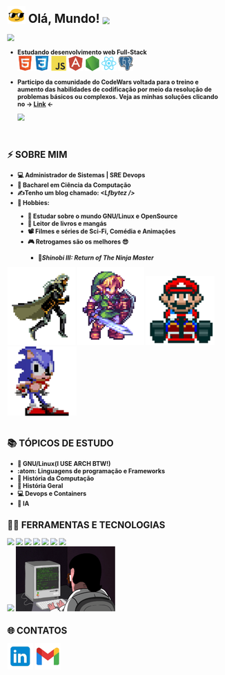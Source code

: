  <h1>
       <span>
           <img style="height:1.5em; width:auto; vertical-align:-0.1em;" src="https://raw.githubusercontent.com/Lfbyte/Lfbyte/refs/heads/main/imagens/look.gif" />
       </span>
       <b>Olá, Mundo!</b>
       <span>
           <img style="height:1.5em; width:auto; vertical-align:-0.1em;" src="https://fonts.gstatic.com/s/e/notoemoji/latest/1f44b/512.webp"/>
       </span>
</h1>
<img src="https://komarev.com/ghpvc/?username=lfbyte&style=for-the-badge&label=visitaram" />

<ul>
   
   <li><b>Estudando desenvolvimento web Full-Stack</b></li>
   <img height="35em" src="https://raw.githubusercontent.com/devicons/devicon/54cfe13ac10eaa1ef817a343ab0a9437eb3c2e08/icons/html5/html5-original.svg" alt="html5" />
   <img height="35em" src="https://raw.githubusercontent.com/devicons/devicon/54cfe13ac10eaa1ef817a343ab0a9437eb3c2e08/icons/css3/css3-original.svg" alt="css" />
   <img height="35em" src="https://raw.githubusercontent.com/devicons/devicon/54cfe13ac10eaa1ef817a343ab0a9437eb3c2e08/icons/javascript/javascript-original.svg" alt="js" />
   <img height="35em" src="https://raw.githubusercontent.com/devicons/devicon/54cfe13ac10eaa1ef817a343ab0a9437eb3c2e08/icons/angularjs/angularjs-plain.svg" alt="angular" />
   <img height="35em" src="https://raw.githubusercontent.com/devicons/devicon/54cfe13ac10eaa1ef817a343ab0a9437eb3c2e08/icons/nodejs/nodejs-original.svg" alt="nodejs" />
   <img height="35em" src="https://raw.githubusercontent.com/devicons/devicon/54cfe13ac10eaa1ef817a343ab0a9437eb3c2e08/icons/react/react-original.svg" alt="react" />
   <img height="35em" src="https://raw.githubusercontent.com/devicons/devicon/54cfe13ac10eaa1ef817a343ab0a9437eb3c2e08/icons/postgresql/postgresql-original.svg" alt="postgresql" />
   <li><p><b>Participo da comunidade do CodeWars voltada para o treino e aumento das habilidades de codificação por meio da resolução de problemas básicos ou complexos. Veja as minhas soluções clicando no -> <a href="https://www.codewars.com/users/Tr0nGuy">Link</a> <- </b></p></li>
<img src="https://www.codewars.com/users/Tr0nGuy/badges/large">
</ul>
<br />
<h2>⚡ SOBRE MIM</h2>
   <ul>
      <li><b>💻 Administrador de Sistemas | SRE Devops</b></li>
      <li><b>📖 Bacharel em Ciência da Computação</b></li>
       </li>
      <li>
         <b>
           ✍️Tenho um blog chamado: <i>&lt;Lfbytez /&gt;</i>
         </b>
      </li> 
      <li>
       <b>
          🧔 Hobbies: 
           <ul type="disc">
            <li>🐧 Estudar sobre o mundo GNU/Linux e OpenSource</li>
            <li><b>📓 Leitor de livros e mangás</b></li>
            <li><b>📽️ Filmes e séries de Sci-Fi, Comédia e Animações</b></li>
            <li>
                <b>
                  🎮 Retrogames são os melhores 😎
                  <ul>
                    <li>🥷<i>Shinobi III: Return of The Ninja Master</i></li>
                 </ul>
               </b>
            </li>
           </ul>
       </b>
     </li>     
   </ul>
   <div>
      <img height="180" alt="sotn"    src="https://raw.githubusercontent.com/Lfbyte/Lfbyte/refs/heads/main/imagens/sotn.webp" /> 
      <img height="180"  alt="Link"  src="https://raw.githubusercontent.com/Lfbyte/Lfbyte/refs/heads/main/imagens/Link.gif" />  
      <img height="160"  alt="mario_kart" src="https://raw.githubusercontent.com/Lfbyte/Lfbyte/refs/heads/main/imagens/mario_kart.gif" />
      <img height="160"  alt="sonic"  src="https://raw.githubusercontent.com/Lfbyte/Lfbyte/refs/heads/main/imagens/sonic.webp" />  
   </div>
   <br />

<h2>📚 TÓPICOS DE ESTUDO</h2>
  <div>
    <ul>
      <li><b>🐧 GNU/Linux(I USE ARCH BTW!)</b></li>
      <li><b>:atom: Linguagens de programação e Frameworks</b></li>
      <li><b>📙 História da Computação</b></li>
      <li><b>📘 História Geral</b></li>
      <li><b>💻 Devops e Containers</b></li>
      <li><b>🤖 IA</b></li>
    </ul>
  </div>
      
<h2>👨‍💻 FERRAMENTAS E TECNOLOGIAS</h2>
<div style="display:inline-block;">
    <img src="https://img.shields.io/badge/HTML5-E34F26?style=for-the-badge&logo=html5&logoColor=white">
    <img src="https://img.shields.io/badge/CSS3-1572B6?style=for-the-badge&logo=css3&logoColor=white">
    <img src="https://img.shields.io/badge/JavaScript-323330?style=for-the-badge&logo=javascript&logoColor=F7DF1E">
    <img src="https://img.shields.io/badge/React-20232A?style=for-the-badge&logo=react&logoColor=61DAFB">
    <img src="https://img.shields.io/badge/Python-14354C?style=for-the-badge&logo=python&logoColor=white">
    <img src="https://img.shields.io/badge/PHP-777BB4?style=for-the-badge&logo=php&logoColor=white">
    <img src="https://img.shields.io/badge/Linux-FCC624?style=for-the-badge&logo=linux&logoColor=black">
</div>
<br />
<img src="http://github-profile-summary-cards.vercel.app/api/cards/profile-details?username=lfbyte&theme=zenburn">
<img height="150" width="230"   src="https://raw.githubusercontent.com/Lfbyte/Lfbyte/refs/heads/main/imagens/programming.gif"> 
<h2>🌐 CONTATOS</h2>
<div>
     <div>
         <a href="https://www.linkedin.com/in/contato07" target="_blank"><img height="60px"  src="https://raw.githubusercontent.com/Lfbyte/Lfbyte/refs/heads/main/imagens/linkedin.webp" /></a>
         <a href="mailto:luiz.contato07@gmail.com"><img height="60px" src="https://raw.githubusercontent.com/Lfbyte/Lfbyte/refs/heads/main/imagens/gmail.webp" /></a>
     </div>
</div>
